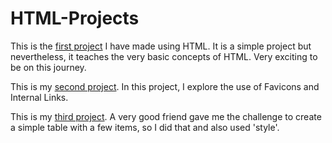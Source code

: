 # HTML-Projects

This is the [first project](https://github.com/GioCel/HTML-Projects/blob/main/Project1.html) I have made using HTML.
It is a simple project but nevertheless, it teaches the very basic concepts of HTML.
Very exciting to be on this journey.

This is my [second project](https://github.com/GioCel/HTML-Projects/blob/main/Internal%20Links%20Exercise.html).
In this project, I explore the use of Favicons and Internal Links.

This is my [third project](https://github.com/GioCel/HTML-Projects/blob/main/Table.html).
A very good friend gave me the challenge to create a simple table with a few items, so I did that and also used 'style'.
